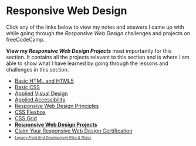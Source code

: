 # Responsive Web Design

Click any of the links below to view my notes and answers I came up with while going through the *Responsive Web Design* challenges and projects on freeCodeCamp.

**View my *Responsive Web Design Projects*** most importantly for this section. It contains all the projects relevant to this section and is where I am able to show what I have learned by going through the lessons and challenges in this section.

- [Basic HTML and HTML5](https://github.com/Squibs/freeCodeCamp/blob/master/1.%20Responsive%20Web%20Design/1.%20Basic%20HTML%20and%20HTML5.md#basic-html-and-html5)
- [Basic CSS](https://github.com/Squibs/freeCodeCamp/blob/master/1.%20Responsive%20Web%20Design/2.%20Basic%20CSS.md#basic-css)
- [Applied Visual Design](https://github.com/Squibs/freeCodeCamp/blob/master/1.%20Responsive%20Web%20Design/3.%20Applied%20Visual%20Design.md#applied-visual-design)
- [Applied Accessibility](https://github.com/Squibs/freeCodeCamp/blob/master/1.%20Responsive%20Web%20Design/4.%20Applied%20Accessibility.md#applied-accessibility)
- [Responsive Web Design Principles](https://github.com/Squibs/freeCodeCamp/blob/master/1.%20Responsive%20Web%20Design/5.%20Responsive%20Web%20Design%20Principles.md#responsive-web-design-principles)
- [CSS Flexbox](https://github.com/Squibs/freeCodeCamp/blob/master/1.%20Responsive%20Web%20Design/6.%20CSS%20Flexbox.md#css-flexbox)
- [CSS Grid](https://github.com/Squibs/freeCodeCamp/blob/master/1.%20Responsive%20Web%20Design/7.%20CSS%20Grid.md#css-grid)
- [**Responsive Web Design Projects**](https://github.com/Squibs/freeCodeCamp/blob/master/1.%20Responsive%20Web%20Design/8.%20Responsive%20Web%20Design%20Projects.md#responsive-web-design-projects)
- [Claim Your Responsive Web Design Certification](https://github.com/Squibs/freeCodeCamp/blob/master/1.%20Responsive%20Web%20Design/9.%20Claim%20Your%20Responsive%20Web%20Design%20Certificate.md#claim-your-responsive-web-design-certificate)
- <span style="font-size: 0.7em">*[Legacy Front End Development Files & Notes](https://github.com/Squibs/freeCodeCamp/tree/master/1.%20Responsive%20Web%20Design/Legacy%20Front%20End%20Development%20Files%20%26%20Notes/cat-photo-app)*</span>
